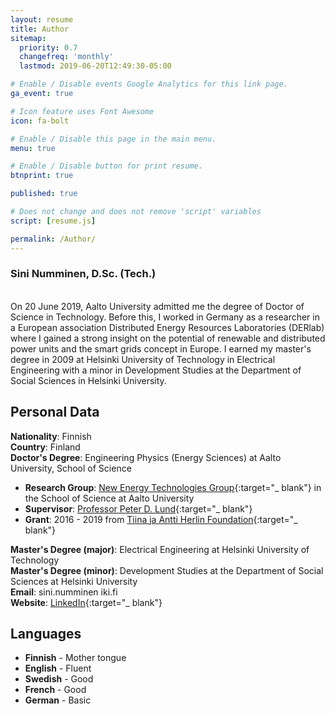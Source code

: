 ```yaml
---
layout: resume
title: Author
sitemap:
  priority: 0.7
  changefreq: 'monthly'
  lastmod: 2019-06-20T12:49:30-05:00

# Enable / Disable events Google Analytics for this link page.
ga_event: true

# Icon feature uses Font Awesome
icon: fa-bolt

# Enable / Disable this page in the main menu.
menu: true

# Enable / Disable button for print resume.
btnprint: true

published: true

# Does not change and does not remove 'script' variables
script: [resume.js]

permalink: /Author/
---
```


### Sini Numminen, D.Sc. (Tech.)

<div style="clear:both;"></div>
<br>
On 20 June 2019, Aalto University admitted me the degree of Doctor of Science in Technology. Before this, I worked in Germany as a researcher in a European association Distributed Energy Resources Laboratories (DERlab) where I gained a strong insight on the potential of renewable and distributed power units and the smart grids concept in Europe. I earned my master's degree in 2009 at Helsinki University of Technology in Electrical Engineering with a minor in Development Studies at the Department of Social Sciences in Helsinki University.
<div style="clear:both;"></div>

## Personal Data

**Nationality**: Finnish   <br>
**Country**: Finland<br>
**Doctor's Degree**: Engineering Physics (Energy Sciences) at Aalto University, School of Science<br>
* **Research Group**: [New Energy Technologies Group](http://newenergy.physics.aalto.fi){:target="_ blank"} in the School of Science at Aalto University<br>
* **Supervisor**: [Professor Peter D. Lund](https://people.aalto.fi/peter_lund){:target="_ blank"}<br>
* **Grant**: 2016 - 2019 from [Tiina ja Antti Herlin Foundation](http://www.tahsaatio.fi){:target="_ blank"}   

**Master's Degree (major)**: Electrical Engineering at Helsinki University of Technology<br>
**Master's Degree (minor)**: Development Studies at the Department of Social Sciences at Helsinki University <br>
**Email**: sini.numminen iki.fi<br>
**Website**: [LinkedIn](http://linkedin.com/in/sininumminen){:target="_ blank"} <br>

## Languages

* **Finnish** - Mother tongue
* **English** - Fluent
* **Swedish** - Good
* **French** - Good
* **German** - Basic
